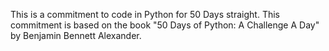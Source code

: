 This is a commitment to code in Python for 50 Days straight.
This commitment is based on the book "50 Days of Python: A Challenge A Day" by Benjamin Bennett Alexander.
